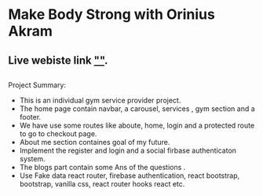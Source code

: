 # Make Body Strong with Orinius Akram

## Live webiste link [""]("").

## 

Project Summary:
- This is an individual gym service provider project.
- The home page contain navbar, a carousel, services , gym section and a footer.
- We have use some routes like aboute, home, login and a protected route to go to checkout page.
- About me section containes goal of my future.
- Implement the register and login and a social firbase authenticaton system.
- The blogs part contain some Ans of the questions .
- Use Fake data react router, firebase authentication, react bootstrap, bootstrap, vanilla css, react router hooks react etc.


